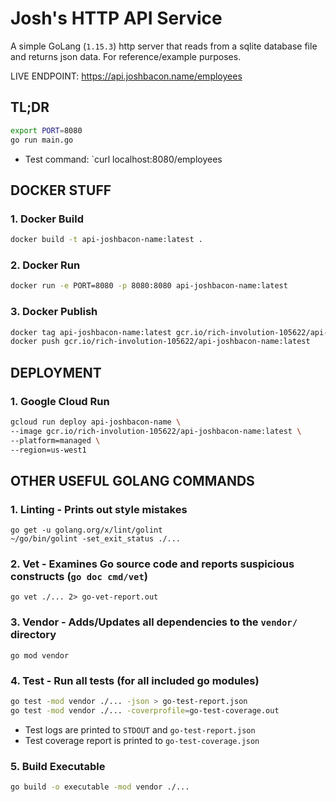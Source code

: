 # Josh's HTTP API Service
A simple GoLang (`1.15.3`) http server that reads from a sqlite database file and returns json data.
For reference/example purposes.

LIVE ENDPOINT: https://api.joshbacon.name/employees

## TL;DR
```bash
export PORT=8080
go run main.go
```
* Test command: `curl localhost:8080/employees

## DOCKER STUFF

### 1. Docker Build
```bash
docker build -t api-joshbacon-name:latest .
```

### 2. Docker Run
```bash
docker run -e PORT=8080 -p 8080:8080 api-joshbacon-name:latest
```

### 3. Docker Publish
```bash
docker tag api-joshbacon-name:latest gcr.io/rich-involution-105622/api-joshbacon-name:latest
docker push gcr.io/rich-involution-105622/api-joshbacon-name:latest
```

## DEPLOYMENT

### 1. Google Cloud Run 
```bash
gcloud run deploy api-joshbacon-name \
--image gcr.io/rich-involution-105622/api-joshbacon-name:latest \
--platform=managed \
--region=us-west1
```

## OTHER USEFUL GOLANG COMMANDS

### 1. Linting - Prints out style mistakes
```
go get -u golang.org/x/lint/golint
~/go/bin/golint -set_exit_status ./...
```

### 2. Vet - Examines Go source code and reports suspicious constructs (`go doc cmd/vet`)
```
go vet ./... 2> go-vet-report.out
```

### 3. Vendor  - Adds/Updates all dependencies to the `vendor/` directory
```
go mod vendor
```

### 4. Test - Run all tests (for all included go modules)
```bash
go test -mod vendor ./... -json > go-test-report.json
go test -mod vendor ./... -coverprofile=go-test-coverage.out
```
- Test logs are printed to `STDOUT` and `go-test-report.json`
- Test coverage report is printed to `go-test-coverage.json`

### 5. Build Executable
```bash
go build -o executable -mod vendor ./...
```